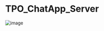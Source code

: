 # TPO_ChatApp_Server
![image](https://user-images.githubusercontent.com/48740052/175773973-d08e5142-9fcf-4689-af67-99c631c743d7.png)
